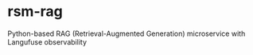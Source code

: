 # rsm-rag
Python-based RAG (Retrieval-Augmented Generation) microservice with Langufuse observability
